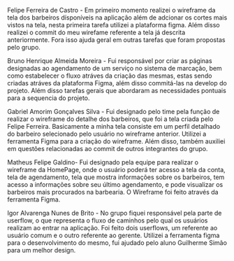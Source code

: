 Felipe Ferreira de Castro - Em primeiro momento realizei o wireframe da tela dos barbeiros dísponíveis na aplicação além de adcionar os cortes mais vistos na tela,
nesta primeira tarefa utilizei a plataforma figma. Além disso realizei o commit do meu wirefame referente a tela já descrita anteriormente. Fora isso ajuda geral 
em outras tarefas que foram propostas pelo grupo.

Bruno Henrique Almeida Moreira - Fui responsável por criar as páginas designadas ao agendamento de um serviço no sistema de marcação, bem como estabelecer o fluxo atráves da criação das mesmas, estas sendo criadas atráves da plataforma Figma, além disso commitá-las na develop do projeto. Além disso tarefas gerais que abordaram as necessidades pontuais para a sequencia do projeto.

Gabriel Amorim Gonçalves Silva - Fui designado pelo time pela função de realizar o wireframe do detalhe dos barbeiros, que foi a tela criada pelo Felipe Ferreira. Basicamente a minha tela consiste em um perfil detalhado do barbeiro selecionado pelo usuário no wireframe anterior. Utilizei a ferramenta Figma para a criação do wireframe. Além disso, também auxiliei em questões relacionadas ao commit de outros integrantes do grupo.

Matheus Felipe Galdino- Fui designado pela equipe para realizar o wireframe da HomePage, onde o usuário poderá ter acesso a tela da conta, tela de agendamento, tela que mostra informações sobre os barbeiros, tem acesso a informações sobre seu último agendamento, e pode visualizar os barbeiros mais procurados na barbearia. O Wireframe foi feito através da ferramenta Figma. 

Igor Alvarenga Nunes de Brito - No grupo fiquei responsável pela parte de userflow, o que representa o fluxo de caminhos pelo qual os usuários realizam ao entrar na aplicação. Foi feito dois userflows, um referente ao usuário comum e o outro referente ao gerente. Utilizei a ferramenta figma para o desenvolvimento do mesmo, fui ajudado pelo aluno Guilherme Simão para um melhor design.  

